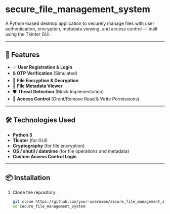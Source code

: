 # secure_file_management_system
A Python-based desktop application to securely manage files with user authentication, encryption, metadata viewing, and access control — built using the Tkinter GUI.

---

## 🚀 Features

- ✅ **User Registration & Login**
- 🔒 **OTP Verification** (Simulated)
- 🔐 **File Encryption & Decryption**
- 🧾 **File Metadata Viewer**
- 🛡 **Threat Detection** (Mock Implementation)
- 🔧 **Access Control** (Grant/Remove Read & Write Permissions)

---

## 🛠 Technologies Used

- **Python 3**
- **Tkinter** (for GUI)
- **Cryptography** (for file encryption)
- **OS / shutil / datetime** (for file operations and metadata)
- **Custom Access Control Logic**

---

## 📦 Installation

1. Clone the repository:

   ```bash
   git clone https://github.com/your-username/secure_file_management_system.git
   cd secure_file_management_system
